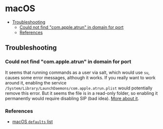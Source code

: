 # macOS <!-- omit in toc -->

- [Troubleshooting](#troubleshooting)
  - [Could not find "com.apple.atrun" in domain for port](#could-not-find-comappleatrun-in-domain-for-port)
  - [References](#references)

## Troubleshooting

### Could not find "com.apple.atrun" in domain for port

It seems that running commands as a user via salt, which would use `su`, causes some error messages, although it works. If you really want to work around it, enabling the service `/System/Library/LaunchDaemons/com.apple.atrun.plist` would potentially remove this error. But it seems the file is in a read-only folder, so enabling it permanently would require disabling SIP (bad idea). [More about it](https://unix.stackexchange.com/questions/478823/making-at-work-on-macos/478840#478840).

### References

- [macOS `defaults` list](https://macos-defaults.com/)
